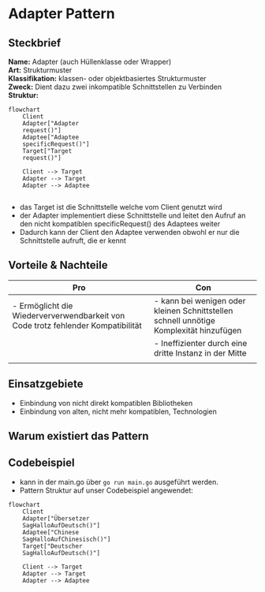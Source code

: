 # Adapter Pattern
## Steckbrief
**Name:** Adapter (auch Hüllenklasse oder Wrapper) <br>
**Art:** Strukturmuster<br>
**Klassifikation:** klassen- oder objektbasiertes Strukturmuster<br>
**Zweck:** Dient dazu zwei inkompatible Schnittstellen zu Verbinden<br>
**Struktur:**
````mermaid
flowchart
	Client
	Adapter["Adapter 
	request()"]
	Adaptee["Adaptee
	specificRequest()"]
	Target["Target
	request()"]
	
	Client --> Target
	Adapter --> Target
	Adapter --> Adaptee
	
````
- das Target ist die Schnittstelle welche vom Client genutzt wird
- der Adapter implementiert diese Schnittstelle und leitet den Aufruf an den nicht kompatiblen specificRequest() des Adaptees weiter
- Dadurch kann der Client den Adaptee verwenden obwohl er nur die Schnittstelle aufruft, die er kennt

## Vorteile & Nachteile

| Pro                                                                              | Con                                                                                    |
| -------------------------------------------------------------------------------- | -------------------------------------------------------------------------------------- |
| - Ermöglicht die Wiederververwendbarkeit von Code trotz fehlender Kompatibilität | - kann bei wenigen oder kleinen Schnittstellen schnell unnötige Komplexität hinzufügen |
|                                                                                  | - Ineffizienter durch eine dritte Instanz in der Mitte                                 |
|                                                                                  |                                                                                        |

## Einsatzgebiete
- Einbindung von nicht direkt kompatiblen Bibliotheken
- Einbindung von alten, nicht mehr kompatiblen, Technologien

## Warum existiert das Pattern

## Codebeispiel
- kann in der main.go über `go run main.go` ausgeführt werden.
- Pattern Struktur auf unser Codebeispiel angewendet:
````mermaid
flowchart
	Client
	Adapter["Übersetzer 
	SagHalloAufDeutsch()"]
	Adaptee["Chinese
	SagHalloAufChinesisch()"]
	Target["Deutscher
	SagHalloAufDeutsch()"]
	
	Client --> Target
	Adapter --> Target
	Adapter --> Adaptee
	
````
